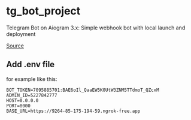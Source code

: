 # tg_bot_project
Telegram Bot on Aiogram 3.x: Simple webhook bot with local launch and deployment

[Source](https://habr.com/ru/companies/amvera/articles/836032/)

## Add .env file
for example like this:
```
BOT_TOKEN=7095885701:BAE6oIl_QааEW5K0UtWЗZNM5TTdmoT_QZcxM
ADMIN_ID=5227842777
HOST=0.0.0.0
PORT=8000
BASE_URL=https://9264-85-175-194-59.ngrok-free.app
```
